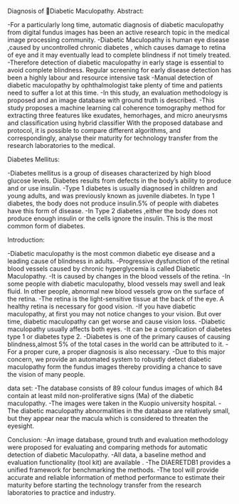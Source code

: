 Diagnosis of Diabetic Maculopathy.
Abstract:

-For a particularly long time, automatic diagnosis of diabetic maculopathy from digital fundus images has been an active research topic in the medical image processing community. 
-Diabetic Maculopathy is human eye disease ,caused by uncontrolled chronic diabetes , which causes damage to retina of eye and it may eventually lead to complete blindness if not timely treated.
-Therefore detection of diabetic maculopathy in early stage is essential to avoid complete blindness. Regular screening for early disease detection has been a highly labour and resource intensive task
-Manual detection of diabetic maculopathy by ophthalmologist take plenty of time and patients need to suffer a lot at this time.
-In this study, an evaluation methodology is proposed and an image database with ground truth is described.
-This study proposes a machine learning cal coherence tomography method for extracting three features like exudates, hemorhages, and micro aneurysms and classification using hybrid classifier With the proposed database and protocol, it is possible to compare different algorithms, and correspondingly, analyse their maturity for technology transfer from the research laboratories to the medical.

Diabetes Mellitus:

-Diabetes mellitus is a group of diseases characterized by high blood glucose levels. Diabetes results from defects in the body’s ability to produce and or use insulin.
-Type 1 diabetes  is usually diagnosed in children and young adults, and was previously known as  juvenile diabetes. In type 1 diabetes, the body does not produce insulin.5% of people with diabetes have this form of disease.
-In Type 2 diabetes  ,either the body does not produce enough insulin or the cells ignore the insulin. This is the most common form of diabetes.

Introduction:

-Diabetic maculopathy is the most common diabetic eye disease and a leading cause of blindness in adults. 
-Progressive dysfunction of the retinal blood vessels caused by chronic hyperglycemia is called Diabetic Maculopathy.
-It is caused by changes in the blood vessels of the retina. 
-In some people with diabetic maculopathy, blood vessels may swell and leak fluid. In other people, abnormal new blood vessels grow on the surface of the retina.
-The retina is the light-sensitive tissue at the back of the eye. A healthy retina is necessary for good vision.
-If you have diabetic maculopathy, at first you may not notice changes to your vision. But over time, diabetic maculopathy can get worse and cause vision loss. 
-Diabetic maculopathy usually affects both eyes.
-It can be a complication of diabetes type 1 or diabetes type 2.
-Diabetes is one of the primary causes of causing blindness,almost 5% of the total cases in the world can be attributed to it.
-For a proper cure, a proper diagnosis is also necessary.
-Due to this major concern, we provide an automated system to robustly detect  diabetic maculopathy form the fundus images thereby providing a chance to save the vision of many people.

data set:
-The database consists of 89 colour fundus images of which 84 contain at least mild non-proliferative signs (Ma) of the diabetic maculopathy. 
-The images were taken in the Kuopio university hospital.
-The diabetic maculopathy abnormalities in the database are relatively small, but they appear near the macula which is considered to threaten the eyesight.

Conclusion:
-An image database, ground truth and evaluation methodology were proposed for evaluating and comparing methods for automatic detection of diabetic Maculopathy. 
-All data, a baseline method and evaluation functionality (tool kit) are available .
-The DIAERETDB1 provides a unified framework for benchmarking the methods. 
-The tool will provide accurate and reliable information of method performance to estimate their maturity before starting the technology transfer from the research laboratories to practice and industry.
